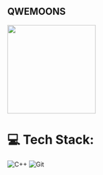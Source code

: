 <h2>QWEMOONS</h2>


<img align='center' src='https://media1.tenor.com/m/wilYo_7wGKYAAAAC/new-game-ahagon-umiko-programming.gif' width='200"'>

# 💻 Tech Stack:
![C++](https://img.shields.io/badge/c++-%2300599C.svg?style=for-the-badge&logo=c%2B%2B&logoColor=white) ![Git](https://img.shields.io/badge/git-%23F05033.svg?style=for-the-badge&logo=git&logoColor=white)

